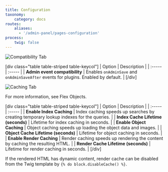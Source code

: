 ```yaml
---
title: Configuration
taxonomy:
    category: docs
routes:
    aliases:
      - '/admin-panel/pages-configuration'
process:
    twig: false
---
```


![Compatibility Tab](page-configuration.png?width=2030&classes=shadow)

[div class="table table-striped table-keycol"]
| Option                        | Description |
| :-----                        | :----- |
| **Admin event compatibility** | Enables `onAdminSave` and `onAdminSaveAfter` events for plugins. Enabled by default. |
[/div]

![Caching Tab](page-configuration.png?width=2030&classes=shadow)

For more information, see Flex Objects.

[div class="table table-striped table-keycol"]
| Option                        | Description |
| :-----                        | :----- |
| **Enable Index Caching** | Index caching speeds up searches by creating temporary lookup indexes for the queries. |
| **Index Cache Lifetime (seconds)** | Lifetime for index caching in seconds. |
| **Enable Object Caching** | Object caching speeds up loading the object data and images. |
| **Object Cache Lifetime (seconds)** | Lifetime for object caching in seconds. |
| **Enable Render Caching** | Render caching speeds up rendering the content by caching the resulting HTML. |
| **Render Cache Lifetime (seconds)** | Lifetime for render caching in seconds. |
[/div]

If the rendered HTML has dynamic content, render cache can be disabled from the Twig template by ```{% do block.disableCache() %}```.
